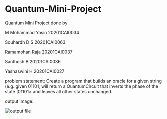 # Quantum-Mini-Project
Quantum Mini Project done by 

M Mohammad Yasin 20201CAI0034

Souhardh D S 20201CAI0063

Ramamohan Raja 20201CAI0037

Santhosh B 20201CAI0036

Yashaswini H 20201CAI0027

problem statement:  Create a program that builds an oracle for a given string (e.g. given 01101, will 
return a QuantumCircuit that inverts the phase of the state |01101> and leaves all 
other states unchanged.

output image:



![output file](https://github.com/mdyasin78/Quantum-Mini-Project/assets/93597093/a791ddd7-2aec-4d41-bad2-e2816bafa2eb)
